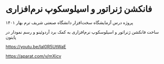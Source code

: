 # فانکشن ژنراتور و اسیلوسکوپ نرم‌افزاری


پروژه درس آزمایشگاه سخت‌افزار
دانشگاه صنعتی شریف
ترم بهار ۱۴۰۱

ساخت فانکشن ژنراتور و اسیلوسکوپ نرم‌افزاری به کمک برد آردوئینو و رسم نمودار در پایتون


https://youtu.be/IaI0R5UtWaE

https://aparat.com/v/mXicv
